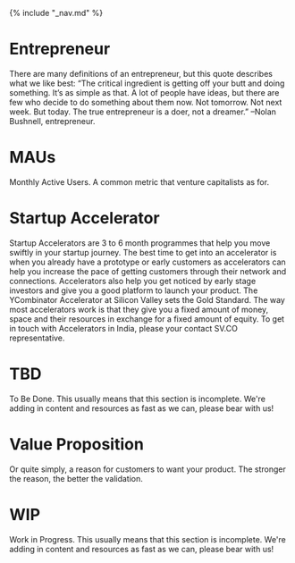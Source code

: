 {% include "_nav.md" %}

# Entrepreneur
There are many definitions of an entrepreneur, but this quote describes what we like best: “The critical ingredient is getting off your butt and doing something. It’s as simple as that. A lot of people have ideas, but there are few who decide to do something about them now. Not tomorrow. Not next week. But today. The true entrepreneur is a doer, not a dreamer.” –Nolan Bushnell, entrepreneur.

# MAUs
Monthly Active Users. A common metric that venture capitalists as for.

# Startup Accelerator
Startup Accelerators are 3 to 6 month programmes that help you move swiftly in your startup journey. The best time to get into an accelerator is when you already have a prototype or early customers as accelerators can help you increase the pace of getting customers through their network and connections. Accelerators also help you get noticed by early stage investors and give you a good platform to launch your product. The YCombinator Accelerator at Silicon Valley sets the Gold Standard. The way most accelerators work is that they give you a fixed amount of money, space and their resources in exchange for a fixed amount of equity. To get in touch with Accelerators in India, please your contact SV.CO representative.

# TBD
To Be Done. This usually means that this section is incomplete. We're adding in content and resources as fast as we can, please bear with us!

# Value Proposition
Or quite simply, a reason for customers to want your product. The stronger the reason, the better the validation.

# WIP
Work in Progress. This usually means that this section is incomplete. We're adding in content and resources as fast as we can, please bear with us!

